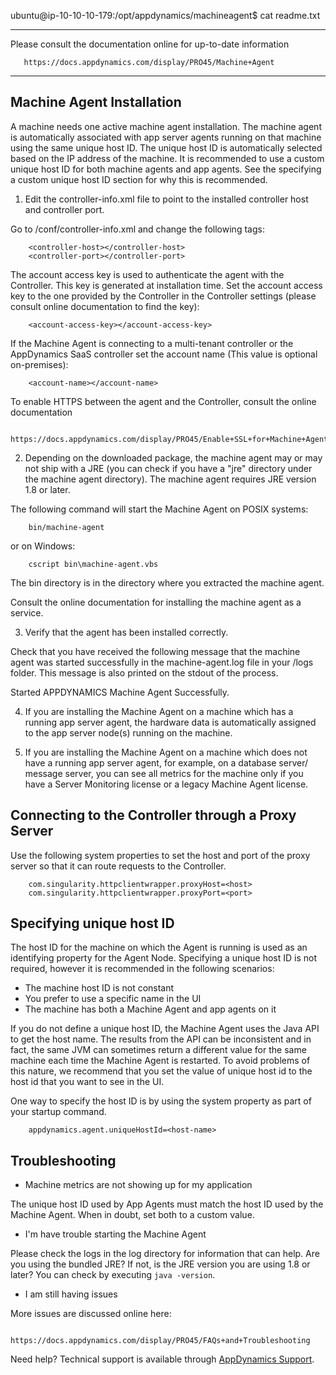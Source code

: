 ubuntu@ip-10-10-10-179:/opt/appdynamics/machineagent$ cat readme.txt
****************************************************************************

Please consult the documentation online for up-to-date information

       https://docs.appdynamics.com/display/PRO45/Machine+Agent

****************************************************************************

Machine Agent Installation
--------------------------

A machine needs one active machine agent installation. The machine agent is automatically
associated with app server agents running on that machine using the same unique host ID. The
unique host ID is automatically selected based on the IP address of the machine. It is recommended
to use a custom unique host ID for both machine agents and app agents. See the specifying a
custom unique host ID section for why this is recommended.

1. Edit the controller-info.xml file to point to the installed controller host and controller port.

Go to <machine-agent-home>/conf/controller-info.xml and change the following tags:

        <controller-host></controller-host>
        <controller-port></controller-port>

The account access key is used to authenticate the agent with the Controller. This key is generated
at installation time. Set the account access key to the one provided by the Controller in the
Controller settings (please consult online documentation to find the key):

        <account-access-key></account-access-key>

If the Machine Agent is connecting to a multi-tenant controller or the AppDynamics SaaS controller
set the account name (This value is optional on-premises):

        <account-name></account-name>

To enable HTTPS between the agent and the Controller, consult the online documentation

        https://docs.appdynamics.com/display/PRO45/Enable+SSL+for+Machine+Agent

2. Depending on the downloaded package, the machine agent may or may not ship with a JRE (you can
   check if you have a "jre" directory under the machine agent directory). The machine agent
   requires JRE version 1.8 or later.

The following command will start the Machine Agent on POSIX systems:

        bin/machine-agent

or on Windows:

        cscript bin\machine-agent.vbs


The bin directory is in the directory where you extracted the machine agent.

Consult the online documentation for installing the machine agent as a service.

3. Verify that the agent has been installed correctly.

Check that you have received the following message that the machine agent was started successfully
in the machine-agent.log file in your <machine-agent-home>/logs folder.
This message is also printed on the stdout of the process.

Started APPDYNAMICS Machine Agent Successfully.


4. If you are installing the Machine Agent on a machine which has a running app server agent, the
   hardware data is automatically assigned to the app server node(s) running on the machine.

5. If you are installing the Machine Agent on a machine which does not have a running app server agent,
   for example, on a database server/ message server, you can see all metrics for the machine only if you
   have a Server Monitoring license or a legacy Machine Agent license.

Connecting to the Controller through a Proxy Server
---------------------------------------------------

Use the following system properties to set the host and port of the proxy server so that it can route requests
to the Controller.

        com.singularity.httpclientwrapper.proxyHost=<host>
        com.singularity.httpclientwrapper.proxyPort=<port>

Specifying unique host ID
--------------------------------
The host ID for the machine on which the Agent is running is used as an identifying property for
the Agent Node. Specifying a unique host ID is not required, however it is recommended in the
following scenarios:

- The machine host ID is not constant
- You prefer to use a specific name in the UI
- The machine has both a Machine Agent and app agents on it


If you do not define a unique host ID, the Machine Agent uses the Java API to get the host name. The
results from the API can be inconsistent and in fact, the same JVM can sometimes return a different
value for the same machine each time the Machine Agent is restarted. To avoid problems of this
nature, we recommend that you set the value of unique host id to the host id that you want to see in the UI.

One way to specify the host ID is by using the system property as part of your startup command.

        appdynamics.agent.uniqueHostId=<host-name>

Troubleshooting
---------------

- Machine metrics are not showing up for my application

The unique host ID used by App Agents must match the host ID used by the Machine Agent. When in doubt, set both to a custom value.

- I'm have trouble starting the Machine Agent

Please check the logs in the log directory for information that can help. Are you using the
bundled JRE? If not, is the JRE version you are using 1.8 or later? You can check by
executing `java -version`.

- I am still having issues

More issues are discussed online here:

        https://docs.appdynamics.com/display/PRO45/FAQs+and+Troubleshooting

Need help? Technical support is available through [AppDynamics Support](https://www.appdynamics.com/support).